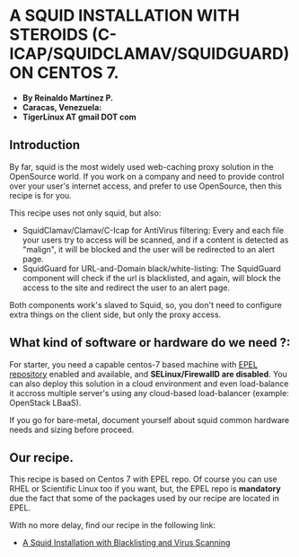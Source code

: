 # A SQUID INSTALLATION WITH STEROIDS (C-ICAP/SQUIDCLAMAV/SQUIDGUARD) ON CENTOS 7.

- **By Reinaldo Martínez P.**
- **Caracas, Venezuela:**
- **TigerLinux AT gmail DOT com**


## Introduction

By far, squid is the most widely used web-caching proxy solution in the OpenSource world. If you work on a company and need to provide control over your user's internet access, and prefer to use OpenSource, then this recipe is for you.

This recipe uses not only squid, but also:

* SquidClamav/Clamav/C-Icap for AntiVirus filtering: Every and each file your users try to access will be scanned, and if a content is detected as "malign", it will be blocked and the user will be redirected to an alert page.
* SquidGuard for URL-and-Domain black/white-listing: The SquidGuard component will check if the url is blacklisted, and again, will block the access to the site and redirect the user to an alert page.

Both components work's slaved to Squid, so, you don't need to configure extra things on the client side, but only the proxy access.


## What kind of software or hardware do we need ?:

For starter, you need a capable centos-7 based machine with [EPEL repository](https://fedoraproject.org/wiki/EPEL) enabled and available, and **SELinux/FirewallD are disabled**. You can also deploy this solution in a cloud environment and even load-balance it accross multiple server's using any cloud-based load-balancer (example: OpenStack LBaaS).

If you go for bare-metal, document yourself about squid common hardware needs and sizing before proceed.


## Our recipe.

This recipe is based on Centos 7 with EPEL repo. Of course you can use RHEL or Scientific Linux too if you want, but, the EPEL repo is **mandatory** due the fact that some of the packages used by our recipe are located in EPEL.

With no more delay, find our recipe in the following link:

* [A Squid Installation with Blacklisting and Virus Scanning](https://github.com/tigerlinux/tigerlinux.github.io/blob/master/recipes/networkapps/squid-with-steroids/RECIPE-Squid-with-steroids.md "A Squid Installation with Blacklisting and Virus Scanning")

